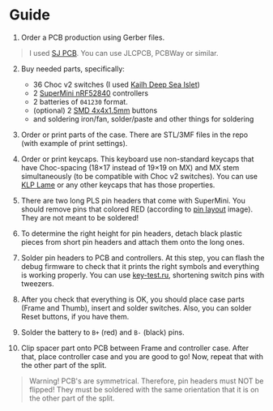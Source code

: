 # Guide

1. Order a PCB production using Gerber files.

> I used [SJ PCB](https://aliexpress.ru/store/129841).
> You can use JLCPCB, PCBWay or similar.

2. Buy needed parts, specifically:
	- 36 Choc v2 switches (I used [Kailh Deep Sea Islet](https://aliexpress.ru/item/1005004684367347.html?spm=a2g2w.orderdetail.0.0.1cb14aa6TeBgaj&sku_id=12000040713238946))
	- 2 [SuperMini nRF52840](https://aliexpress.ru/item/1005008099333183.html) controllers
	- 2 batteries of `041230` format.
	- (optional) 2 [SMD 4x4x1.5mm](https://aliexpress.ru/item/32802382507.html) buttons
	- and soldering iron/fan, solder/paste and other things for soldering

3. Order or print parts of the case. There are STL/3MF files in the repo (with example of print settings).

4. Order or print keycaps. This keyboard use non-standard keycaps that have Choc-spacing (18×17 instead of 19×19 on MX) and MX stem simultaneously (to be compatible with Choc v2 switches). You can use [KLP Lame](https://github.com/braindefender/KLP-Lame-Keycaps) or any other keycaps that has those properties.

5. There are two long PLS pin headers that come with SuperMini. You should remove pins that colored RED (according to [pin layout](./pin_layout.png) image). They are not meant to be soldered!

6. To determine the right height for pin headers, detach black plastic pieces from short pin headers and attach them onto the long ones.

7. Solder pin headers to PCB and controllers. At this step, you can flash the debug firmware to check that it prints the right symbols and everything is working properly. You can use [key-test.ru](https://key-test.ru), shortening switch pins with tweezers.

8. After you check that everything is OK, you should place case parts (Frame and Thumb), insert and solder switches. Also, you can solder Reset buttons, if you have them.

9. Solder the battery to `B+` (red) and `B-` (black) pins.

10. Clip spacer part onto PCB between Frame and controller case. After that, place controller case and you are good to go! Now, repeat that with the other part of the split.

> Warning! PCB's are symmetrical. Therefore, pin headers must NOT be flipped! They must be soldered with the same orientation that it is on the other part of the split.